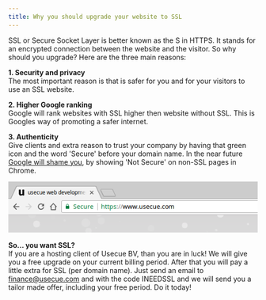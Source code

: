 ```yaml
---
title: Why you should upgrade your website to SSL
---
```



SSL or Secure Socket Layer is better known as the S in HTTPS. It stands for an encrypted connection between the website and the visitor. So why should you upgrade? Here are the three main reasons:

**1. Security and privacy**
<br>The most important reason is that is safer for you and for your visitors to use an SSL website.

**2. Higher Google ranking**
<br>Google will rank websites with SSL higher then website without SSL. This is Googles way of promoting a safer internet.

**3. Authenticity**
<br>Give clients and extra reason to trust your company by having that green icon and the word 'Secure' before your domain name. In the near future [Google will shame you](https://blog.chromium.org/2017/04/next-steps-toward-more-connection.html), by showing 'Not Secure' on non-SSL pages in Chrome.

![](/uploads/versions/secure2---x----565-116x---.png)

**So… you want SSL?**
<br>If you are a hosting client of Usecue BV, than you are in luck! We will give you a free upgrade on your current billing period. After that you will pay a little extra for SSL (per domain name). Just send an email to finance@usecue.com and with the code INEEDSSL and we will send you a tailor made offer, including your free period. Do it today!
